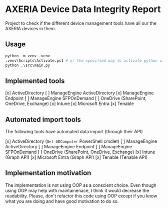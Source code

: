 # AXERIA Device Data Integrity Report

Project to check if the different device management tools have all our the AXERIA devices in them.

## Usage

```python
python -m venv .venv
.venv\Scripts\Activate.ps1 # or the specified way to activate python virutal env for your shell
python .\src\main.py
```

## Implemented tools

[x] ActiveDirectory
[ ] ManageEngine ActiveDirectory
[x] ManageEngine Endpoint
[ ] ManageEngine SFPOnDemand
[ ] OneDrive (SharePoint, OneDrive, Exchange)
[x] Intune
[x] Microsoft Entra
[x] Tenable

## Automated import tools

The following tools have automated data import (through their API)

[x] ActiveDirectory (`Get-ADComputer` PowerShell cmdlet)
[ ] ManageEngine ActiveDirectory
[ ] ManageEngine Endpoint
[ ] ManageEngine SFPOnDemand
[ ] OneDrive (SharePoint, OneDrive, Exchange)
[x] Intune (Graph API)
[x] Microsoft Entra (Graph API)
[x] Tenable (Tenable API)

## Implementation motivation

The implementation is not using OOP as a conscient choice.
Even though using OOP may help with maintainenace, I think it would decrease the readability.
Please, don't refactor this code using OOP except if you know what you are doing and have good motivation to do so.

